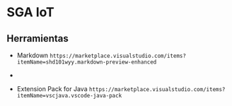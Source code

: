 # SGA IoT

## Herramientas

* Markdown
`https://marketplace.visualstudio.com/items?itemName=shd101wyy.markdown-preview-enhanced`

*

* Extension Pack for Java
`https://marketplace.visualstudio.com/items?itemName=vscjava.vscode-java-pack`